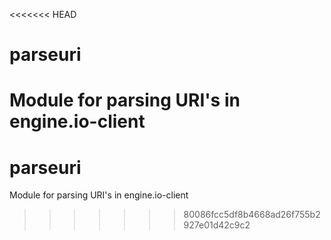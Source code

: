 <<<<<<< HEAD
# parseuri
Module for parsing URI's in engine.io-client
=======
# parseuri
Module for parsing URI's in engine.io-client
>>>>>>> 80086fcc5df8b4668ad26f755b2927e01d42c9c2
